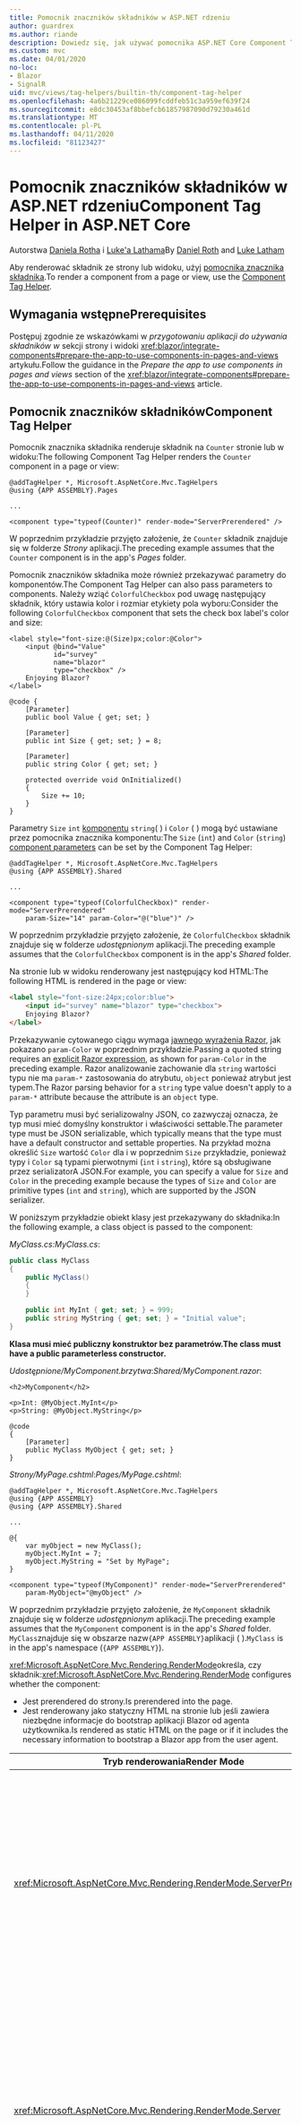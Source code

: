 ```yaml
---
title: Pomocnik znaczników składników w ASP.NET rdzeniu
author: guardrex
ms.author: riande
description: Dowiedz się, jak używać pomocnika ASP.NET Core Component Tag Helper do renderowania składników Razor na stronach i widokach.
ms.custom: mvc
ms.date: 04/01/2020
no-loc:
- Blazor
- SignalR
uid: mvc/views/tag-helpers/builtin-th/component-tag-helper
ms.openlocfilehash: 4a6b21229ce086099fcddfeb51c3a959ef639f24
ms.sourcegitcommit: e8dc30453af8bbefcb61857987090d79230a461d
ms.translationtype: MT
ms.contentlocale: pl-PL
ms.lasthandoff: 04/11/2020
ms.locfileid: "81123427"
---
```

# <a name="component-tag-helper-in-aspnet-core"></a><span data-ttu-id="3d4ce-103">Pomocnik znaczników składników w ASP.NET rdzeniu</span><span class="sxs-lookup"><span data-stu-id="3d4ce-103">Component Tag Helper in ASP.NET Core</span></span>

<span data-ttu-id="3d4ce-104">Autorstwa [Daniela Rotha](https://github.com/danroth27) i [Luke'a Lathama](https://github.com/guardrex)</span><span class="sxs-lookup"><span data-stu-id="3d4ce-104">By [Daniel Roth](https://github.com/danroth27) and [Luke Latham](https://github.com/guardrex)</span></span>

<span data-ttu-id="3d4ce-105">Aby renderować składnik ze strony lub widoku, użyj [pomocnika znacznika składnika](xref:Microsoft.AspNetCore.Mvc.TagHelpers.ComponentTagHelper).</span><span class="sxs-lookup"><span data-stu-id="3d4ce-105">To render a component from a page or view, use the [Component Tag Helper](xref:Microsoft.AspNetCore.Mvc.TagHelpers.ComponentTagHelper).</span></span>

## <a name="prerequisites"></a><span data-ttu-id="3d4ce-106">Wymagania wstępne</span><span class="sxs-lookup"><span data-stu-id="3d4ce-106">Prerequisites</span></span>

<span data-ttu-id="3d4ce-107">Postępuj zgodnie ze wskazówkami w *przygotowaniu aplikacji do używania składników w* sekcji strony i widoki <xref:blazor/integrate-components#prepare-the-app-to-use-components-in-pages-and-views> artykułu.</span><span class="sxs-lookup"><span data-stu-id="3d4ce-107">Follow the guidance in the *Prepare the app to use components in pages and views* section of the <xref:blazor/integrate-components#prepare-the-app-to-use-components-in-pages-and-views> article.</span></span>

## <a name="component-tag-helper"></a><span data-ttu-id="3d4ce-108">Pomocnik znaczników składników</span><span class="sxs-lookup"><span data-stu-id="3d4ce-108">Component Tag Helper</span></span>

<span data-ttu-id="3d4ce-109">Pomocnik znacznika składnika renderuje składnik na `Counter` stronie lub w widoku:</span><span class="sxs-lookup"><span data-stu-id="3d4ce-109">The following Component Tag Helper renders the `Counter` component in a page or view:</span></span>

```cshtml
@addTagHelper *, Microsoft.AspNetCore.Mvc.TagHelpers
@using {APP ASSEMBLY}.Pages

...

<component type="typeof(Counter)" render-mode="ServerPrerendered" />
```

<span data-ttu-id="3d4ce-110">W poprzednim przykładzie przyjęto założenie, że `Counter` składnik znajduje się w folderze *Strony* aplikacji.</span><span class="sxs-lookup"><span data-stu-id="3d4ce-110">The preceding example assumes that the `Counter` component is in the app's *Pages* folder.</span></span>

<span data-ttu-id="3d4ce-111">Pomocnik znaczników składnika może również przekazywać parametry do komponentów.</span><span class="sxs-lookup"><span data-stu-id="3d4ce-111">The Component Tag Helper can also pass parameters to components.</span></span> <span data-ttu-id="3d4ce-112">Należy wziąć `ColorfulCheckbox` pod uwagę następujący składnik, który ustawia kolor i rozmiar etykiety pola wyboru:</span><span class="sxs-lookup"><span data-stu-id="3d4ce-112">Consider the following `ColorfulCheckbox` component that sets the check box label's color and size:</span></span>

```razor
<label style="font-size:@(Size)px;color:@Color">
    <input @bind="Value"
           id="survey" 
           name="blazor" 
           type="checkbox" />
    Enjoying Blazor?
</label>

@code {
    [Parameter]
    public bool Value { get; set; }

    [Parameter]
    public int Size { get; set; } = 8;

    [Parameter]
    public string Color { get; set; }

    protected override void OnInitialized()
    {
        Size += 10;
    }
}
```

<span data-ttu-id="3d4ce-113">Parametry `Size` `int` [komponentu](xref:blazor/components#component-parameters) `string`( ) i `Color` ( ) mogą być ustawiane przez pomocnika znacznika komponentu:</span><span class="sxs-lookup"><span data-stu-id="3d4ce-113">The `Size` (`int`) and `Color` (`string`) [component parameters](xref:blazor/components#component-parameters) can be set by the Component Tag Helper:</span></span>

```cshtml
@addTagHelper *, Microsoft.AspNetCore.Mvc.TagHelpers
@using {APP ASSEMBLY}.Shared

...

<component type="typeof(ColorfulCheckbox)" render-mode="ServerPrerendered" 
    param-Size="14" param-Color="@("blue")" />
```

<span data-ttu-id="3d4ce-114">W poprzednim przykładzie przyjęto założenie, że `ColorfulCheckbox` składnik znajduje się w folderze *udostępnionym* aplikacji.</span><span class="sxs-lookup"><span data-stu-id="3d4ce-114">The preceding example assumes that the `ColorfulCheckbox` component is in the app's *Shared* folder.</span></span>

<span data-ttu-id="3d4ce-115">Na stronie lub w widoku renderowany jest następujący kod HTML:</span><span class="sxs-lookup"><span data-stu-id="3d4ce-115">The following HTML is rendered in the page or view:</span></span>

```html
<label style="font-size:24px;color:blue">
    <input id="survey" name="blazor" type="checkbox">
    Enjoying Blazor?
</label>
```

<span data-ttu-id="3d4ce-116">Przekazywanie cytowanego ciągu wymaga [jawnego wyrażenia Razor](xref:mvc/views/razor#explicit-razor-expressions), jak pokazano `param-Color` w poprzednim przykładzie.</span><span class="sxs-lookup"><span data-stu-id="3d4ce-116">Passing a quoted string requires an [explicit Razor expression](xref:mvc/views/razor#explicit-razor-expressions), as shown for `param-Color` in the preceding example.</span></span> <span data-ttu-id="3d4ce-117">Razor analizowanie zachowanie dla `string` wartości typu nie ma `param-*` zastosowania do atrybutu, `object` ponieważ atrybut jest typem.</span><span class="sxs-lookup"><span data-stu-id="3d4ce-117">The Razor parsing behavior for a `string` type value doesn't apply to a `param-*` attribute because the attribute is an `object` type.</span></span>

<span data-ttu-id="3d4ce-118">Typ parametru musi być serializowalny JSON, co zazwyczaj oznacza, że typ musi mieć domyślny konstruktor i właściwości settable.</span><span class="sxs-lookup"><span data-stu-id="3d4ce-118">The parameter type must be JSON serializable, which typically means that the type must have a default constructor and settable properties.</span></span> <span data-ttu-id="3d4ce-119">Na przykład można określić `Size` wartość `Color` dla i w poprzednim `Size` przykładzie, ponieważ typy i `Color` są typami pierwotnymi (`int` i `string`), które są obsługiwane przez serializatorA JSON.</span><span class="sxs-lookup"><span data-stu-id="3d4ce-119">For example, you can specify a value for `Size` and `Color` in the preceding example because the types of `Size` and `Color` are primitive types (`int` and `string`), which are supported by the JSON serializer.</span></span>

<span data-ttu-id="3d4ce-120">W poniższym przykładzie obiekt klasy jest przekazywany do składnika:</span><span class="sxs-lookup"><span data-stu-id="3d4ce-120">In the following example, a class object is passed to the component:</span></span>

<span data-ttu-id="3d4ce-121">*MyClass.cs:*</span><span class="sxs-lookup"><span data-stu-id="3d4ce-121">*MyClass.cs*:</span></span>

```csharp
public class MyClass
{
    public MyClass()
    {
    }

    public int MyInt { get; set; } = 999;
    public string MyString { get; set; } = "Initial value";
}
```

<span data-ttu-id="3d4ce-122">**Klasa musi mieć publiczny konstruktor bez parametrów.**</span><span class="sxs-lookup"><span data-stu-id="3d4ce-122">**The class must have a public parameterless constructor.**</span></span>

<span data-ttu-id="3d4ce-123">*Udostępnione/MyComponent.brzytwa*:</span><span class="sxs-lookup"><span data-stu-id="3d4ce-123">*Shared/MyComponent.razor*:</span></span>

```razor
<h2>MyComponent</h2>

<p>Int: @MyObject.MyInt</p>
<p>String: @MyObject.MyString</p>

@code
{
    [Parameter]
    public MyClass MyObject { get; set; }
}
```

<span data-ttu-id="3d4ce-124">*Strony/MyPage.cshtml*:</span><span class="sxs-lookup"><span data-stu-id="3d4ce-124">*Pages/MyPage.cshtml*:</span></span>

```cshtml
@addTagHelper *, Microsoft.AspNetCore.Mvc.TagHelpers
@using {APP ASSEMBLY}
@using {APP ASSEMBLY}.Shared

...

@{
    var myObject = new MyClass();
    myObject.MyInt = 7;
    myObject.MyString = "Set by MyPage";
}

<component type="typeof(MyComponent)" render-mode="ServerPrerendered" 
    param-MyObject="@myObject" />
```

<span data-ttu-id="3d4ce-125">W poprzednim przykładzie przyjęto założenie, że `MyComponent` składnik znajduje się w folderze *udostępnionym* aplikacji.</span><span class="sxs-lookup"><span data-stu-id="3d4ce-125">The preceding example assumes that the `MyComponent` component is in the app's *Shared* folder.</span></span> <span data-ttu-id="3d4ce-126">`MyClass`znajduje się w obszarze nazw`{APP ASSEMBLY}`aplikacji ( ).</span><span class="sxs-lookup"><span data-stu-id="3d4ce-126">`MyClass` is in the app's namespace (`{APP ASSEMBLY}`).</span></span>

<span data-ttu-id="3d4ce-127"><xref:Microsoft.AspNetCore.Mvc.Rendering.RenderMode>określa, czy składnik:</span><span class="sxs-lookup"><span data-stu-id="3d4ce-127"><xref:Microsoft.AspNetCore.Mvc.Rendering.RenderMode> configures whether the component:</span></span>

* <span data-ttu-id="3d4ce-128">Jest prerendered do strony.</span><span class="sxs-lookup"><span data-stu-id="3d4ce-128">Is prerendered into the page.</span></span>
* <span data-ttu-id="3d4ce-129">Jest renderowany jako statyczny HTML na stronie lub jeśli zawiera niezbędne informacje do bootstrap aplikacji Blazor od agenta użytkownika.</span><span class="sxs-lookup"><span data-stu-id="3d4ce-129">Is rendered as static HTML on the page or if it includes the necessary information to bootstrap a Blazor app from the user agent.</span></span>

| <span data-ttu-id="3d4ce-130">Tryb renderowania</span><span class="sxs-lookup"><span data-stu-id="3d4ce-130">Render Mode</span></span> | <span data-ttu-id="3d4ce-131">Opis</span><span class="sxs-lookup"><span data-stu-id="3d4ce-131">Description</span></span> |
| ----------- | ----------- |
| <xref:Microsoft.AspNetCore.Mvc.Rendering.RenderMode.ServerPrerendered> | <span data-ttu-id="3d4ce-132">Renderuje składnik do statycznego kodu HTML Blazor i zawiera znacznik aplikacji serwera.</span><span class="sxs-lookup"><span data-stu-id="3d4ce-132">Renders the component into static HTML and includes a marker for a Blazor Server app.</span></span> <span data-ttu-id="3d4ce-133">Po uruchomieniu agenta użytkownika ten znacznik jest używany Blazor do uruchamiania aplikacji.</span><span class="sxs-lookup"><span data-stu-id="3d4ce-133">When the user-agent starts, this marker is used to bootstrap a Blazor app.</span></span> |
| <xref:Microsoft.AspNetCore.Mvc.Rendering.RenderMode.Server> | <span data-ttu-id="3d4ce-134">Renderuje znacznik aplikacji Blazor serwera.</span><span class="sxs-lookup"><span data-stu-id="3d4ce-134">Renders a marker for a Blazor Server app.</span></span> <span data-ttu-id="3d4ce-135">Dane wyjściowe ze składnika nie są uwzględniane.</span><span class="sxs-lookup"><span data-stu-id="3d4ce-135">Output from the component isn't included.</span></span> <span data-ttu-id="3d4ce-136">Po uruchomieniu agenta użytkownika ten znacznik jest używany Blazor do uruchamiania aplikacji.</span><span class="sxs-lookup"><span data-stu-id="3d4ce-136">When the user-agent starts, this marker is used to bootstrap a Blazor app.</span></span> |
| <xref:Microsoft.AspNetCore.Mvc.Rendering.RenderMode.Static> | <span data-ttu-id="3d4ce-137">Renderuje składnik do statycznego kodu HTML.</span><span class="sxs-lookup"><span data-stu-id="3d4ce-137">Renders the component into static HTML.</span></span> |

<span data-ttu-id="3d4ce-138">Podczas gdy strony i widoki mogą używać składników, odwrotność nie jest prawdziwa.</span><span class="sxs-lookup"><span data-stu-id="3d4ce-138">While pages and views can use components, the converse isn't true.</span></span> <span data-ttu-id="3d4ce-139">Składniki nie mogą używać funkcji specyficznych dla widoku i strony, takich jak widoki częściowe i sekcje.</span><span class="sxs-lookup"><span data-stu-id="3d4ce-139">Components can't use view- and page-specific features, such as partial views and sections.</span></span> <span data-ttu-id="3d4ce-140">Aby użyć logiki z widoku częściowego w komponencie, należy uwzględnić logikę widoku częściowego w składniku.</span><span class="sxs-lookup"><span data-stu-id="3d4ce-140">To use logic from a partial view in a component, factor out the partial view logic into a component.</span></span>

<span data-ttu-id="3d4ce-141">Renderowanie składników serwera ze statycznej strony HTML nie jest obsługiwane.</span><span class="sxs-lookup"><span data-stu-id="3d4ce-141">Rendering server components from a static HTML page isn't supported.</span></span>

## <a name="additional-resources"></a><span data-ttu-id="3d4ce-142">Zasoby dodatkowe</span><span class="sxs-lookup"><span data-stu-id="3d4ce-142">Additional resources</span></span>

* <xref:Microsoft.AspNetCore.Mvc.TagHelpers.ComponentTagHelper>
* <xref:mvc/views/tag-helpers/intro>
* <xref:blazor/components>
